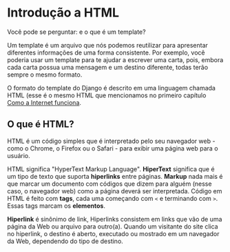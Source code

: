 # Introdução a HTML

Você pode se perguntar: e o que é um template?

Um template é um arquivo que nós podemos reutilizar para apresentar diferentes informações de uma forma consistente. Por exemplo, você poderia usar um template para te ajudar a escrever uma carta, pois, embora cada carta possua uma mensagem e um destino diferente, todas terão sempre o mesmo formato.

O formato do template do Django é descrito em uma linguagem chamada HTML \(esse é o mesmo HTML que mencionamos no primeiro capítulo [Como a Internet funciona](https://github.com/AfroPython/tutorial/tree/68275a226303495fc3377d1652d0e5695457b4dd/introducao_html/internet/como_funciona.md).

## O que é HTML?

HTML é um código simples que é interpretado pelo seu navegador web - como o Chrome, o Firefox ou o Safari - para exibir uma página web para o usuário.

HTML significa "HyperText Markup Language". **HiperText** significa que é um tipo de texto que suporta **hiperlinks** entre páginas. **Markup** nada mais é que marcar um documento com códigos que dizem para alguém \(nesse caso, o navegador web\) como a página deverá ser interpretada. Código em HTML é feito com **tags**, cada uma começando com `<` e terminando com `>`. Essas tags marcam os **elementos**.

**Hiperlink** é sinônimo de link, Hiperlinks consistem em links que vão de uma página da Web ou arquivo para outro\(a\). Quando um visitante do site clica no hiperlink, o destino é aberto, executado ou mostrado em um navegador da Web, dependendo do tipo de destino.

